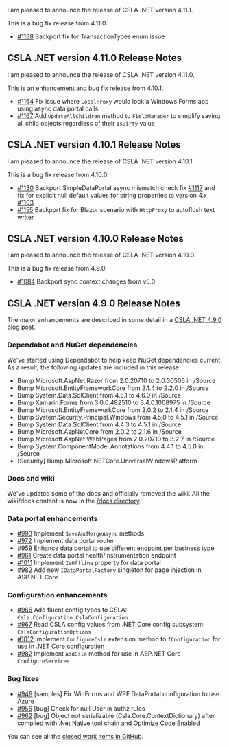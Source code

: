 I am pleased to announce the release of CSLA .NET version 4.11.1.

This is a bug fix release from 4.11.0.

* [#1138](https://github.com/MarimerLLC/csla/issues/1138) Backport fix for TransactionTypes enum issue

## CSLA .NET version 4.11.0 Release Notes

I am pleased to announce the release of CSLA .NET version 4.11.0.

This is an enhancement and bug fix release from 4.10.1.

* [#1164](https://github.com/marimerllc/csla/issues/1164) Fix issue where `LocalProxy` would lock a Windows Forms app using async data portal calls
* [#1167](https://github.com/marimerllc/csla/issues/1167) Add `UpdateAllChildren` method to `FieldManager` to simplify saving all child objects regardless of their `IsDirty` value

## CSLA .NET version 4.10.1 Release Notes

I am pleased to announce the release of CSLA .NET version 4.10.1.

This is a bug fix release from 4.10.0.

* [#1130](https://github.com/marimerllc/csla/issues/1130) Backport SimpleDataPortal async mismatch check fix [#1117](https://github.com/marimerllc/csla/issues/1117) and fix for explicit null default values for string properties to version 4.x [#1103](https://github.com/marimerllc/csla/issues/1103)
* [#1155](https://github.com/marimerllc/csla/issues/1155) Backport fix for Blazor scenario with `HttpProxy` to autoflush text writer

## CSLA .NET version 4.10.0 Release Notes

I am pleased to announce the release of CSLA .NET version 4.10.0.

This is a bug fix release from 4.9.0.

* [#1084](https://github.com/marimerllc/csla/issues/1084) Backport sync context changes from v5.0 

## CSLA .NET version 4.9.0 Release Notes

The major enhancements are described in some detail in a [CSLA .NET 4.9.0 blog post](http://www.lhotka.net/weblog/CSLANETVersion49NewFeatures.aspx).

### Dependabot and NuGet dependencies
We've started using Dependabot to help keep NuGet dependencies current. As a result, the following updates are included in this release:

* Bump Microsoft.AspNet.Razor from 2.0.20710 to 2.0.30506 in /Source
* Bump Microsoft.EntityFrameworkCore from 2.1.4 to 2.2.0 in /Source
* Bump System.Data.SqlClient from 4.5.1 to 4.6.0 in /Source
* Bump Xamarin.Forms from 3.0.0.482510 to 3.4.0.1008975 in /Source
* Bump Microsoft.EntityFrameworkCore from 2.0.2 to 2.1.4 in /Source 
* Bump System.Security.Principal.Windows from 4.5.0 to 4.5.1 in /Source 
* Bump System.Data.SqlClient from 4.4.3 to 4.5.1 in /Source 
* Bump Microsoft.AspNetCore from 2.0.2 to 2.1.6 in /Source 
* Bump Microsoft.AspNet.WebPages from 2.0.20710 to 3.2.7 in /Source 
* Bump System.ComponentModel.Annotations from 4.4.1 to 4.5.0 in /Source 
* [Security] Bump Microsoft.NETCore.UniversalWindowsPlatform 

### Docs and wiki
We've updated some of the docs and officially removed the wiki. All the wiki/docs content is now in the [/docs directory](https://github.com/MarimerLLC/csla/blob/master/docs/index.md).

### Data portal enhancements

* [#993](https://github.com/marimerllc/csla/issues/993) Implement `SaveAndMergeAsync` methods 
* [#972](https://github.com/marimerllc/csla/issues/972) Implement data portal router
* [#959](https://github.com/marimerllc/csla/issues/959) Enhance data portal to use different endpoint per business type
* [#961](https://github.com/marimerllc/csla/issues/961) Create data portal health/instrumentation endpoint
* [#1011](https://github.com/marimerllc/csla/issues/1011) Implement `IsOffline` property for data portal
* [#982](https://github.com/marimerllc/csla/issues/982) Add new `IDataPortalFactory` singleton for page injection in ASP.NET Core

### Configuration enhancements

* [#966](https://github.com/marimerllc/csla/issues/966) Add fluent config types to CSLA: `Csla.Configuration.CslaConfiguration`
* [#967](https://github.com/marimerllc/csla/issues/967) Read CSLA config values from .NET Core config subsystem: `CslaConfigurationOptions`
* [#1012](https://github.com/marimerllc/csla/issues/1012) Implement `ConfigureCsla` extension method to `IConfiguration` for use in .NET Core configuration
* [#982](https://github.com/marimerllc/csla/issues/982) Implement `AddCsla` method for use in ASP.NET Core `ConfigureServices` 

### Bug fixes

* [#949](https://github.com/marimerllc/csla/issues/949) [samples] Fix WinForms and WPF DataPortal configuration to use Azure
* [#956](https://github.com/marimerllc/csla/issues/956) [bug] Check for null User in authz rules 
* [#962](https://github.com/marimerllc/csla/issues/962) [bug] Object not serializable (Csla.Core.ContextDictionary) after compiled with .Net Native tool chain and Optimize Code Enabled

You can see all the [closed work items in GitHub](https://github.com/MarimerLLC/csla/projects/4).
